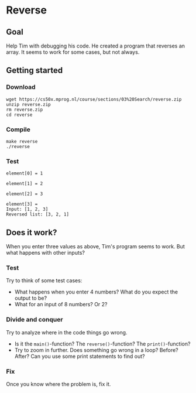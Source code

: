 # Reverse

## Goal

Help Tim with debugging his code. He created a program that reverses an array. It seems to work for some cases, but not always.

## Getting started

### Download

	wget https://cs50x.mprog.nl/course/sections/03%20Search/reverse.zip
	unzip reverse.zip
	rm reverse.zip
	cd reverse

### Compile

	make reverse
	./reverse

### Test

	element[0] = 1

	element[1] = 2

	element[2] = 3

	element[3] =
	Input: [1, 2, 3]
	Reversed list: [3, 2, 1]

## Does it work?

When you enter three values as above, Tim's program seems to work. But what happens with other inputs?

### Test

Try to think of some test cases:

* What happens when you enter 4 numbers? What do you expect the output to be?
* What for an input of 8 numbers? Or 2?

### Divide and conquer

Try to analyze where in the code things go wrong.

* Is it the `main()`-function? The `reverse()`-function? The `print()`-function?
* Try to zoom in further. Does something go wrong in a loop? Before? After? Can you use some print statements to find out?

### Fix

Once you know where the problem is, fix it.
